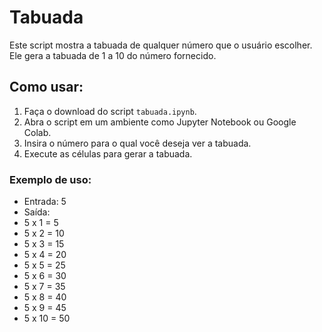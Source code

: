 # Tabuada

Este script mostra a tabuada de qualquer número que o usuário escolher. Ele gera a tabuada de 1 a 10 do número fornecido.

## Como usar:
1. Faça o download do script `tabuada.ipynb`.
2. Abra o script em um ambiente como Jupyter Notebook ou Google Colab.
3. Insira o número para o qual você deseja ver a tabuada.
4. Execute as células para gerar a tabuada.

### Exemplo de uso:
- Entrada: 5
- Saída:
- 5 x 1 = 5
- 5 x 2 = 10
- 5 x 3 = 15
- 5 x 4 = 20
- 5 x 5 = 25
- 5 x 6 = 30
- 5 x 7 = 35
- 5 x 8 = 40
- 5 x 9 = 45
- 5 x 10 = 50

